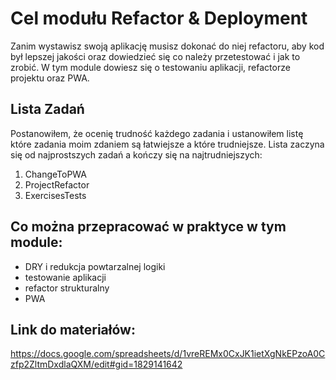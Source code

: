 # Cel modułu Refactor & Deployment

Zanim wystawisz swoją aplikację musisz dokonać do niej refactoru, aby kod był lepszej jakości oraz dowiedzieć się co należy przetestować i jak to zrobić. W tym module dowiesz się o testowaniu aplikacji, refactorze projektu oraz PWA.

## Lista Zadań

Postanowiłem, że ocenię trudność każdego zadania i ustanowiłem listę które zadania moim zdaniem są łatwiejsze a które trudniejsze. Lista zaczyna się od najprostszych zadań a kończy się na najtrudniejszych:

1. ChangeToPWA
2. ProjectRefactor
3. ExercisesTests

## Co można przepracować w praktyce w tym module:

- DRY i redukcja powtarzalnej logiki
- testowanie aplikacji
- refactor strukturalny
- PWA

## Link do materiałów:

https://docs.google.com/spreadsheets/d/1vreREMx0CxJK1ietXgNkEPzoA0Czfp2ZltmDxdlaQXM/edit#gid=1829141642
